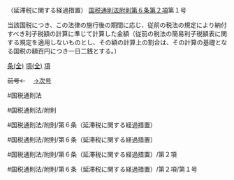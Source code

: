 （延滞税に関する経過措置）
[国税通則法附則第６条第２項](国税通則法＿＿＿＿附則第６条第２項)第１号

当該国税につき、この法律の施行後の期間に応じ、従前の税法の規定により納付すべき利子税額の計算に準じて計算した金額（従前の税法の簡易利子税額表に関する規定を適用しないものとし、その額の計算上の割合は、その計算の基礎となる国税の額百円につき一日二銭とする。）

[条(全)](国税通則法＿＿＿＿附則第６条_.md)    [項(全)](国税通則法＿＿＿＿附則第６条第２項_.md)    [項](国税通則法＿＿＿＿附則第６条第２項.md)

~~前号←~~　  [→次号](国税通則法＿＿＿＿附則第６条第２項第２号.md)

#国税通則法

#国税通則法/附則

#国税通則法/附則/第６条（延滞税に関する経過措置）

#国税通則法/附則/第６条（延滞税に関する経過措置）

#国税通則法/附則/第６条（延滞税に関する経過措置）/第２項

#国税通則法/附則/第６条（延滞税に関する経過措置）/第２項/第１号

